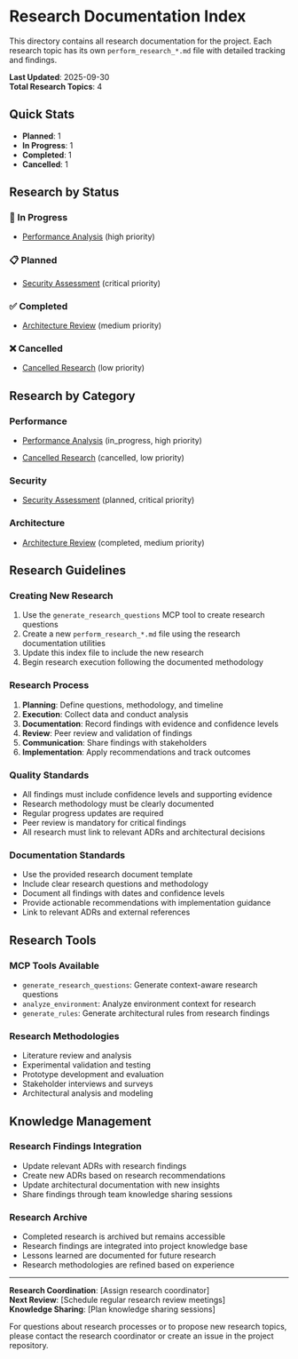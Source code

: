 # Research Documentation Index

This directory contains all research documentation for the project. Each research topic has its own `perform_research_*.md` file with detailed tracking and findings.

**Last Updated**: 2025-09-30  
**Total Research Topics**: 4

## Quick Stats

- **Planned**: 1
- **In Progress**: 1
- **Completed**: 1
- **Cancelled**: 1

## Research by Status

### 🔄 In Progress

- [Performance Analysis](./perform_research_research_001.md) (high priority)

### 📋 Planned

- [Security Assessment](./perform_research_research_002.md) (critical priority)

### ✅ Completed

- [Architecture Review](./perform_research_research_003.md) (medium priority)

### ❌ Cancelled

- [Cancelled Research](./perform_research_research_004.md) (low priority)

## Research by Category

### Performance

- [Performance Analysis](./perform_research_research_001.md) (in_progress, high priority)

- [Cancelled Research](./perform_research_research_004.md) (cancelled, low priority)

### Security

- [Security Assessment](./perform_research_research_002.md) (planned, critical priority)

### Architecture

- [Architecture Review](./perform_research_research_003.md) (completed, medium priority)

## Research Guidelines

### Creating New Research

1. Use the `generate_research_questions` MCP tool to create research questions
2. Create a new `perform_research_*.md` file using the research documentation utilities
3. Update this index file to include the new research
4. Begin research execution following the documented methodology

### Research Process

1. **Planning**: Define questions, methodology, and timeline
2. **Execution**: Collect data and conduct analysis
3. **Documentation**: Record findings with evidence and confidence levels
4. **Review**: Peer review and validation of findings
5. **Communication**: Share findings with stakeholders
6. **Implementation**: Apply recommendations and track outcomes

### Quality Standards

- All findings must include confidence levels and supporting evidence
- Research methodology must be clearly documented
- Regular progress updates are required
- Peer review is mandatory for critical findings
- All research must link to relevant ADRs and architectural decisions

### Documentation Standards

- Use the provided research document template
- Include clear research questions and methodology
- Document all findings with dates and confidence levels
- Provide actionable recommendations with implementation guidance
- Link to relevant ADRs and external references

## Research Tools

### MCP Tools Available

- `generate_research_questions`: Generate context-aware research questions
- `analyze_environment`: Analyze environment context for research
- `generate_rules`: Generate architectural rules from research findings

### Research Methodologies

- Literature review and analysis
- Experimental validation and testing
- Prototype development and evaluation
- Stakeholder interviews and surveys
- Architectural analysis and modeling

## Knowledge Management

### Research Findings Integration

- Update relevant ADRs with research findings
- Create new ADRs based on research recommendations
- Update architectural documentation with new insights
- Share findings through team knowledge sharing sessions

### Research Archive

- Completed research is archived but remains accessible
- Research findings are integrated into project knowledge base
- Lessons learned are documented for future research
- Research methodologies are refined based on experience

---

**Research Coordination**: [Assign research coordinator]  
**Next Review**: [Schedule regular research review meetings]  
**Knowledge Sharing**: [Plan knowledge sharing sessions]

For questions about research processes or to propose new research topics, please contact the research coordinator or create an issue in the project repository.
